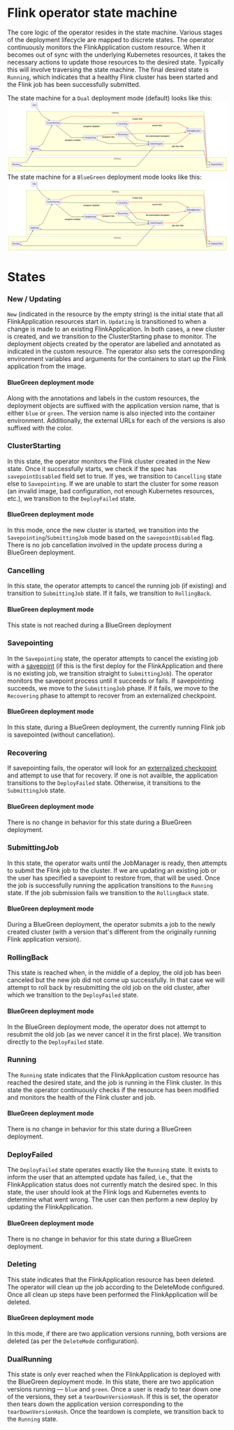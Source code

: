 # Flink operator state machine

The core logic of the operator resides in the state machine. Various stages of the deployment lifecycle are mapped to
discrete states. The operator continuously monitors the FlinkApplication custom resource. When it becomes out of sync 
with the underlying Kubernetes resources, it takes the necessary actions to update those resources to the desired state. 
Typically this will involve traversing the state machine. The final desired state is `Running`, which indicates that a 
healthy Flink cluster has been started and the Flink job has been successfully submitted.

The state machine for a `Dual` deployment mode  (default) looks like this:
![Flink operator state machine for Dual deployment mode](state_machine.png)
The state machine for a `BlueGreen` deployment mode looks like this: 
![Flink operator state machine for BlueGreen deployment mode](state_machine.png)
# States

### New / Updating
`New` (indicated in the resource by the empty string) is the initial state that all FlinkApplication resources start in. 
`Updating` is transitioned to when a change is made to an existing FlinkApplication. In both cases, a new cluster is
created, and we transition to the ClusterStarting phase to monitor. The deployment objects created by the operator are 
labelled and annotated as indicated in the custom resource. The operator also sets the corresponding environment 
variables and arguments for the containers to start up the Flink application from the image. 
#### BlueGreen deployment mode
Along with the annotations and labels in the custom resources, the deployment objects are suffixed with the application
version name, that is either `blue` or `green`. The version name is also injected into the container environment.
Additionally, the external URLs for each of the versions is also suffixed with the color.
### ClusterStarting
In this state, the operator monitors the Flink cluster created in the New state. Once it successfully starts, we check
if the spec has `savepointDisabled` field set to true. If yes, we transition to `Cancelling` state else to `Savepointing`. 
If we are unable to start the cluster for some reason (an invalid 
image, bad configuration, not enough Kubernetes resources, etc.), we transition to the `DeployFailed` state.
#### BlueGreen deployment mode
In this mode, once the new cluster is started, we transition into the `Savepointing`/`SubmittingJob` mode based on the `savepointDisabled`
flag. There is no job cancellation involved in the update process during a BlueGreen deployment.
### Cancelling
In this state, the operator attempts to cancel the running job (if existing) and transition to `SubmittingJob` state. 
If it fails, we transition to `RollingBack`.
#### BlueGreen deployment mode
This state is not reached during a BlueGreen deployment
### Savepointing
In the `Savepointing` state, the operator attempts to cancel the existing job with a 
[savepoint](https://ci.apache.org/projects/flink/flink-docs-release-1.8/ops/state/savepoints.html) (if this is the first
deploy for the FlinkApplication and there is no existing job, we transition straight to `SubmittingJob`). The operator
monitors the savepoint process until it succeeds or fails. If savepointing succeeds, we move to the `SubmittingJob` 
phase. If it fails, we move to the `Recovering` phase to attempt to recover from an externalized checkpoint.  
#### BlueGreen deployment mode
In this state, during a BlueGreen deployment, the currently running Flink job is savepointed (without cancellation).
### Recovering
If savepointing fails, the operator will look for an
[externalized checkpoint](https://ci.apache.org/projects/flink/flink-docs-release-1.8/ops/state/checkpoints.html#resuming-from-a-retained-checkpoint)
and attempt to use that for recovery.  If one is not availble, the application transitions to the `DeployFailed` state. 
Otherwise, it transitions to the `SubmittingJob` state.
#### BlueGreen deployment mode
There is no change in behavior for this state during a BlueGreen deployment.
### SubmittingJob
In this state, the operator waits until the JobManager is ready, then attempts to submit the Flink job to the cluster. 
If we are updating an existing job or the user has specified a savepoint to restore from, that will be used. Once the 
job is successfully running the application transitions to the `Running` state. If the job submission fails we 
transition to the `RollingBack` state.
#### BlueGreen deployment mode
During a BlueGreen deployment, the operator submits a job to the newly created cluster (with a version that's different from the
originally running Flink application version).
### RollingBack
This state is reached when, in the middle of a deploy, the old job has been canceled but the new job did not come up
successfully. In that case we will attempt to roll back by resubmitting the old job on the old cluster, after which
we transition to the `DeployFailed` state.
#### BlueGreen deployment mode
In the BlueGreen deployment mode, the operator does not attempt to resubmit the old job (as we never cancel it in the first place).
We transition directly to the `DeployFailed` state.
### Running
The `Running` state indicates that the FlinkApplication custom resource has reached the desired state, and the job is 
running in the Flink cluster. In this state the operator continuously checks if the resource has been modified and
monitors the health of the Flink cluster and job. 
#### BlueGreen deployment mode
There is no change in behavior for this state during a BlueGreen deployment.
### DeployFailed
The `DeployFailed` state operates exactly like the `Running` state. It exists to inform the user that an attempted
update has failed, i.e., that the FlinkApplication status does not currently match the desired spec. In this state,
the user should look at the Flink logs and Kubernetes events to determine what went wrong. The user can then perform
a new deploy by updating the FlinkApplication.  
#### BlueGreen deployment mode
There is no change in behavior for this state during a BlueGreen deployment.
### Deleting
This state indicates that the FlinkApplication resource has been deleted. The operator will clean up the job according
to the DeleteMode configured. Once all clean up steps have been performed the FlinkApplication will be deleted. 
#### BlueGreen deployment mode
In this mode, if there are two application versions running, both versions are deleted (as per the `DeleteMode` configuration).
### DualRunning
This state is only ever reached when the FlinkApplication is deployed with the BlueGreen deployment mode. In this state,
there are two application versions running — `blue` and  `green`. Once a user is ready to tear down one of the versions, they
set a `tearDownVersionHash`. If this is set, the operator then tears down the application version corresponding to
the `tearDownVersionHash`. Once the teardown is complete, we transition back to the `Running` state.
